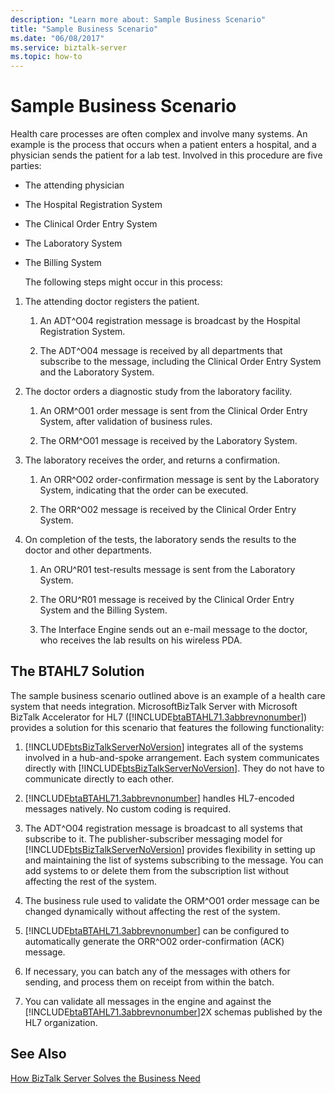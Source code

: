 ```yaml
---
description: "Learn more about: Sample Business Scenario"
title: "Sample Business Scenario"
ms.date: "06/08/2017"
ms.service: biztalk-server
ms.topic: how-to
---
```

# Sample Business Scenario
Health care processes are often complex and involve many systems. An example is the process that occurs when a patient enters a hospital, and a physician sends the patient for a lab test. Involved in this procedure are five parties:  
  
- The attending physician  
  
- The Hospital Registration System  
  
- The Clinical Order Entry System  
  
- The Laboratory System  
  
- The Billing System  
  
  The following steps might occur in this process:  
  
1.  The attending doctor registers the patient.  
  
    1.  An ADT^O04 registration message is broadcast by the Hospital Registration System.  
  
    2.  The ADT^O04 message is received by all departments that subscribe to the message, including the Clinical Order Entry System and the Laboratory System.  
  
2.  The doctor orders a diagnostic study from the laboratory facility.  
  
    1.  An ORM^O01 order message is sent from the Clinical Order Entry System, after validation of business rules.  
  
    2.  The ORM^O01 message is received by the Laboratory System.  
  
3.  The laboratory receives the order, and returns a confirmation.  
  
    1.  An ORR^O02 order-confirmation message is sent by the Laboratory System, indicating that the order can be executed.  
  
    2.  The ORR^O02 message is received by the Clinical Order Entry System.  
  
4.  On completion of the tests, the laboratory sends the results to the doctor and other departments.  
  
    1.  An ORU^R01 test-results message is sent from the Laboratory System.  
  
    2.  The ORU^R01 message is received by the Clinical Order Entry System and the Billing System.  
  
    3.  The Interface Engine sends out an e-mail message to the doctor, who receives the lab results on his wireless PDA.  
  
## The BTAHL7 Solution  
 The sample business scenario outlined above is an example of a health care system that needs integration. MicrosoftBizTalk Server with Microsoft BizTalk Accelerator for HL7 ([!INCLUDE[btaBTAHL71.3abbrevnonumber](../../includes/btabtahl71-3abbrevnonumber-md.md)]) provides a solution for this scenario that features the following functionality:  
  
1. [!INCLUDE[btsBizTalkServerNoVersion](../../includes/btsbiztalkservernoversion-md.md)] integrates all of the systems involved in a hub-and-spoke arrangement. Each system communicates directly with [!INCLUDE[btsBizTalkServerNoVersion](../../includes/btsbiztalkservernoversion-md.md)]. They do not have to communicate directly to each other.  
  
2. [!INCLUDE[btaBTAHL71.3abbrevnonumber](../../includes/btabtahl71-3abbrevnonumber-md.md)] handles HL7-encoded messages natively. No custom coding is required.  
  
3. The ADT^O04 registration message is broadcast to all systems that subscribe to it. The publisher-subscriber messaging model for [!INCLUDE[btsBizTalkServerNoVersion](../../includes/btsbiztalkservernoversion-md.md)] provides flexibility in setting up and maintaining the list of systems subscribing to the message. You can add systems to or delete them from the subscription list without affecting the rest of the system.  
  
4. The business rule used to validate the ORM^O01 order message can be changed dynamically without affecting the rest of the system.  
  
5. [!INCLUDE[btaBTAHL71.3abbrevnonumber](../../includes/btabtahl71-3abbrevnonumber-md.md)] can be configured to automatically generate the ORR^O02 order-confirmation (ACK) message.  
  
6. If necessary, you can batch any of the messages with others for sending, and process them on receipt from within the batch.  
  
7. You can validate all messages in the engine and against the [!INCLUDE[btaBTAHL71.3abbrevnonumber](../../includes/btabtahl71-3abbrevnonumber-md.md)]2X schemas published by the HL7 organization.  
  
## See Also  
 [How BizTalk Server Solves the Business Need](../../adapters-and-accelerators/accelerator-hl7/how-biztalk-server-solves-the-business-need2.md)
